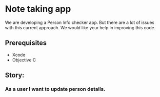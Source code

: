 Note taking app
===============

We are developing a Person Info checker app. But there are a lot of issues with this current approach. We would like your help in improving this code.

## Prerequisites

- Xcode
- Objective C

## Story: 
### As a user I want to update person details.